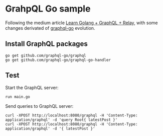 GrahpQL Go sample
=================

Following the medium article [Learn Golang + GraphQL + Relay](https://wehavefaces.net/learn-golang-graphql-relay-1-e59ea174a902#.3o36mv5as), with some changes derivated of [graphql-go](https://github.com/graphql-go/graphql) evolution.


## Install GraphQL packages

    go get github.com/graphql-go/graphql
    go get github.com/graphql-go/graphql-go-handler


## Test

Start the GraphQL server:

    run main.go


Send queries to GraphQL server:

    curl -XPOST http://localhost:8080/graphql -H 'Content-Type: application/graphql' -d 'query Root{ latestPost }'
    curl -XPOST http://localhost:8080/graphql -H 'Content-Type: application/graphql' -d '{ latestPost }'
